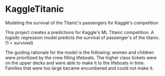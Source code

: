 # KaggleTitanic
Modeling the survival of the Titanic's passengers for Kaggle's competition

This project creates a predictions for Kaggle's ML Titanic
competition. A logisitc regression model predicts the survival of passenger's of the titanic. (1 = survived)

The guiding rationale for the model is the following: women and children were prioritized by the crew filling
lifeboats. The higher class tickets were on the upper decks and were able to make
it to the lifeboats in time. Families that were too large became encumbered
and could not make it.
